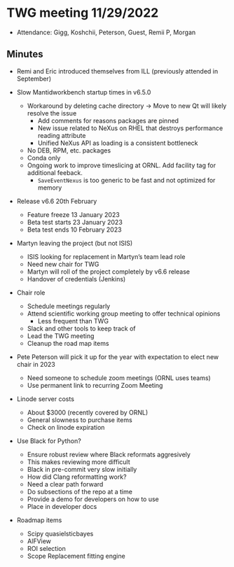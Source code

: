 # TWG meeting 11/29/2022

- Attendance: Gigg, Koshchii, Peterson, Guest, Remii P, Morgan

##  Minutes
- Remi and Eric introduced themselves from ILL (previously attended in September)

- Slow Mantidworkbench startup times in v6.5.0
	- Workaround by deleting cache directory -> Move to new Qt will likely resolve the issue
		- Add comments for reasons packages are pinned
		- New issue related to NeXus on RHEL that destroys performance reading attribute
		- Unified NeXus API as loading is a consistent bottleneck
	- No DEB, RPM, etc. packages
	- Conda only
	- Ongoing work to improve timeslicing at ORNL. Add facility tag for additional feeback.
		- `SaveEventNexus` is too generic to be fast and not optimized for memory
- Release v6.6 20th February
	- Feature freeze 13 January 2023
	- Beta test starts 23 January 2023
	- Beta test ends 10 February 2023
- Martyn leaving the project (but not ISIS)
	- ISIS looking for replacement in Martyn’s team lead role
	- Need new chair for TWG
	- Martyn will roll of the project completely by v6.6 release
	- Handover of credentials (Jenkins)
- Chair role
	- Schedule meetings regularly
	- Attend scientific working group meeting to offer technical opinions
		- Less frequent than TWG
	- Slack and other tools to keep track of
	- Lead the TWG meeting
	- Cleanup the road map items
- Pete Peterson will pick it up for the year with expectation to elect new chair in 2023
	- Need someone to schedule zoom meetings (ORNL uses teams)
	- Use permanent link to recurring Zoom Meeting
- Linode server costs
  - About $3000 (recently covered by ORNL)
  - General slowness to purchase items
  - Check on linode expiration
- Use Black for Python?
  - Ensure robust review where Black reformats aggresively
  - This makes reviewing more difficult
  - Black in pre-commit very slow initially
  - How did Clang reformatting work?
  - Need a clear path forward
  - Do subsections of the repo at a time
  - Provide a demo for developers on how to use
  - Place in developer docs
- Roadmap items
  - Scipy quasielsticbayes
  - AlFView
  - ROI selection
  - Scope Replacement fitting engine
